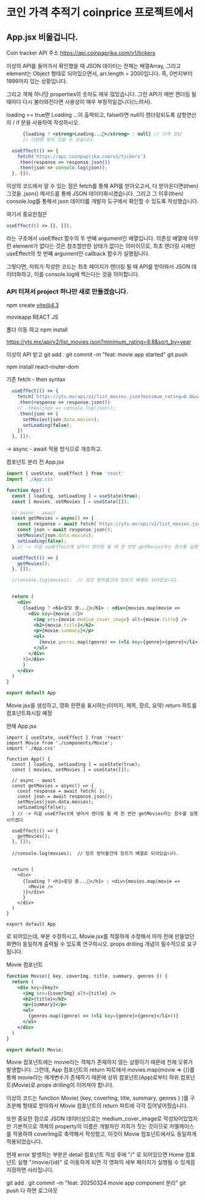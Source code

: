 # 코인 가격 추적기 coinprice 프로젝트에서

## App.jsx 비울겁니다.

Coin tracker API 주소
https://api.coinpaprika.com/v1/tickers

이상의 API를 들어가서 확인했을 때 JSON 데이터는 전체는 배열Array, 그리고 element는 Object 형태로 되어있으면서, arr.length = 2000입니다.
즉, 0번지부터 1999까지 있는 상황입니다.

그리고 객체 하나당 properties의 숫자도 매우 많았습니다. 그런 API가 매번 렌더링 될때마다 다시 불러와진다면 사용성이 매우 부정적일겁니다(느려서).

loading == true면 Loading ...이 출력되고,
false라면 null이 렌더링되도록 삼항연산자 / if 문을 사용하여 작성하시오.

```jsx
      {loading ? <strong>Loading...🛴</strong> : null} // 이게 정답
      // 다양한 방식 있을 수 있습니다.
```

```jsx
  useEffect(() => {
    fetch('https://api.coinpaprika.com/v1/tickers')
    .then(response => response.json())
    .then(json => console.log(json));
  }, []);
```

이상의 코드에서 알 수 있는 점은 fetch를 통해 API를 받아오고서, 다 받아온다면(then) 그것을 .json() 메서드를 통해 JSON 데이터화시켰습니다. 그리고 그 이후(then) console.log를 통해서 json 데이터를 개발자 도구에서 확인할 수 있도록 작성했습니다.

여기서 중요한점은
```jsx
useEffect(() => {}, []);
```
라는 구조에서 useEffect 함수의 두 번째 argument인 배열입니다.
의존성 배열에 아무런 element가 없다는 것은 참조할만한 상태가 없다는 의미이므로, 최초 렌더링 시에만 useEffect의 첫 번째 argument인 callback 함수가 실행됩니다.

그렇다면, 저희가 작성한 코드는
최초 페이지가 렌더링 될 때 API를 받아와서 JSON 데이터화하고, 이를 console.log에 찍는다는 것을 의미합니다.

### API 터져서 project 하나만 새로 만들겠습니다.

npm create vite@4.3

movieapp
REACT
JS

폴더 이동 하고
npm install

https://yts.mx/api/v2/list_movies.json?minimum_rating=8.8&sort_by=year

이상의 API 받고
git add .
git commit -m "feat: movie app started"
git push

npm install react-router-dom


기존 fetch - then syntax
```jsx
  useEffect(() => {
    fetch(`https://yts.mx/api/v2/list_movies.json?minimum_rating=8.8&sort_by=year`)
    .then(response => response.json())
    // .then(json => console.log(json));
    .then(json => {
      setMovies(json.data.movies);
      setLoading(false);
    })
  }, []);
```
-> async - await 적용 방식으로 개조하고.


컴포넌트 분리 전 App.jsx
```jsx
import { useState, useEffect } from 'react'
import './App.css'

function App() {
  const [ loading, setLoading ] = useState(true);
  const [ movies, setMovies ] = useState([]);

  // async - await
  const getMovies = async() => {
    const response = await fetch(`https://yts.mx/api/v2/list_movies.json?minimum_rating=8.8&sort_by=year`);
    const json = await response.json();
    setMovies(json.data.movies);
    setLoading(false);
  } // -> 이걸 useEffect에 넣어서 렌더링 될 때 한 번만 getMovies라는 함수를 실행시키겠다

  useEffect(() => {
    getMovies();
  }, []);

  //console.log(movies);  // 장르 받아올건데 장르가 배열로 되어있습니다.


  return (
    <div>
      {loading ? <h1>로딩 중...🚗</h1> : <div>{movies.map(movie => 
        <div key={movie.id}>
          <img src={movie.medium_cover_image} alt={movie.title} />
          <h2>{movie.title}</h2>
          <p>{movie.summary}</p>
          <ul>
            {movie.genres.map((genre) => (<li key={genre}>{genre}</li>))}
          </ul>
        </div>
      )}</div>
      }
    </div>
  )
}

export default App

```

Movie.jsx를 생성하고, 영화 한편을 표시하는(이미지, 제목, 장르, 요약) return
파트를 컴포넌트화시킬 예정

현재 App.jsx

```
import { useState, useEffect } from 'react'
import Movie from './components/Movie';
import './App.css'

function App() {
  const [ loading, setLoading ] = useState(true);
  const [ movies, setMovies ] = useState([]);

  // async - await
  const getMovies = async() => {
    const response = await fetch( );
    const json = await response.json();
    setMovies(json.data.movies);
    setLoading(false);
  } // -> 이걸 useEffect에 넣어서 렌더링 될 때 한 번만 getMovies라는 함수를 실행시키겠다

  useEffect(() => {
    getMovies();
  }, []);

  //console.log(movies);  // 장르 받아올건데 장르가 배열로 되어있습니다.


  return (
    <div>
      {loading ? <h1>로딩 중...🚗</h1> : <div>{movies.map(movie => 
        <Movie />
      )}</div>
      }
    </div>
  )
}

export default App

```
로 되어있는데, <Movie /> 부분 수정하시고,
Movie.jsx를 적절하게 수정해서
아까 전에 만들었던 화면이 동일하게 출력될 수 있도록 연구하시오.
props drilling 개념이 필수적으로 요구됩니다.

Movie 컴포넌트
```jsx
function Movie({ key, coverImg, title, summary, genres }) {
  return (
    <div key={key}>
      <img src={coverImg} alt={title} />
      <h2>{title}</h2>
      <p>{summary}</p>
      <ul>
        {genres.map((genre) => (<li key={genre}>{genre}</li>))}
      </ul>
    </div>
  )
}

export default Movie;
```
Movie 컴포넌트에는 movie라는 객체가 존재하지 않는 상황이기 때문에 전체 오류가 발생합니다.
그런데, App 컴포넌트의 return 파트에서 movies.map(movie => {})를 통해 movie라는 매개변수가 존재하기 때문에 상위 컴포넌트(App)로부터 하위 컴포넌트(Movie)로 props drilling이 이어져야 합니다.

이상의 코드는 function Movie( {key, coverImg, title, summary, genres } )를 구조분해 형태로 받아와서
Movie 컴포넌트의 return 파트에 각각 집어넣어줬습니다.

또한 중요한 점으로 JSON 데이터상으로는 medium_cover_image로 작성되어있었지만 기본적으로 객체의 property의 이름은 개발자인 저희가 짓는 것이므로 카멜케이스를 적용하여 coverImg로 축약해서 작성했고, 이것이 Movie 컴포넌트에서도 동일하게 적용되었습니다.

현재 error 발생하는 부분은 detail 컴포넌트 작성 후에
"/" 로 되어있으면 Home 컴포넌트 실행
"/movie/{id}" 로 이동하게 되면 각 영화의 세부 페이지가 실행될 수 있게끔 지정하면 사라집니다.

git add .
git commit -m "feat: 20250324 movie app component 분리"
git push
다 하면 로그아웃
